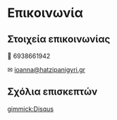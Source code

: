 # Επικοινωνία

## Στοιχεία επικοινωνίας

&#128241; 6938661942

&#9993; ioanna@hatzipanigyri.gr


## Σχόλια επισκεπτών


[gimmick:Disqus](hatzipanigyrigithubio)
